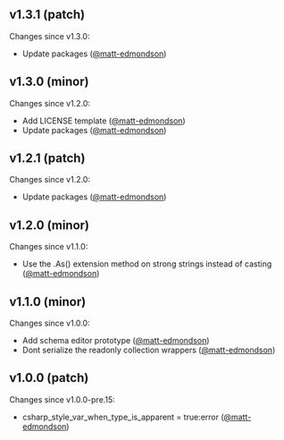 ## v1.3.1 (patch)

Changes since v1.3.0:

- Update packages ([@matt-edmondson](https://github.com/matt-edmondson))

## v1.3.0 (minor)

Changes since v1.2.0:

- Add LICENSE template ([@matt-edmondson](https://github.com/matt-edmondson))
- Update packages ([@matt-edmondson](https://github.com/matt-edmondson))

## v1.2.1 (patch)

Changes since v1.2.0:

- Update packages ([@matt-edmondson](https://github.com/matt-edmondson))

## v1.2.0 (minor)

Changes since v1.1.0:

- Use the .As() extension method on strong strings instead of casting ([@matt-edmondson](https://github.com/matt-edmondson))

## v1.1.0 (minor)

Changes since v1.0.0:

- Add schema editor prototype ([@matt-edmondson](https://github.com/matt-edmondson))
- Dont serialize the readonly collection wrappers ([@matt-edmondson](https://github.com/matt-edmondson))

## v1.0.0 (patch)

Changes since v1.0.0-pre.15:

- csharp_style_var_when_type_is_apparent = true:error ([@matt-edmondson](https://github.com/matt-edmondson))


